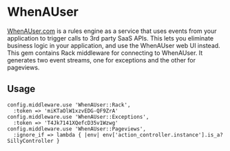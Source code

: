 WhenAUser
=========

[WhenAUser.com](http://whenauser.com) is a rules engine as a service that uses events from your application to trigger calls to 3rd party SaaS APIs. This lets you eliminate business logic in your application, and use the WhenAUser web UI instead. This gem contains Rack middleware for connecting to WhenAUser. It generates two event streams, one for exceptions and the other for pageviews.

Usage
-----

    config.middleware.use 'WhenAUser::Rack',
      :token => 'miKTaOlW1xzvEDG-QF9ZrA'
    config.middleware.use 'WhenAUser::Exceptions',
      :token => 'T4Jk7141XQefcD35v1Wzwg'
    config.middleware.use 'WhenAUser::Pageviews',
      :ignore_if => lambda { |env| env['action_controller.instance'].is_a? SillyController }

